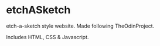 # etchASketch

etch-a-sketch style website. 
Made following TheOdinProject.

Includes HTML, CSS & Javascript.
